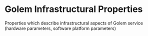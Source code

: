 # Golem Infrastructural Properties
Properties which describe infrastructural aspects of Golem service (hardware parameters, software platform parameters)
